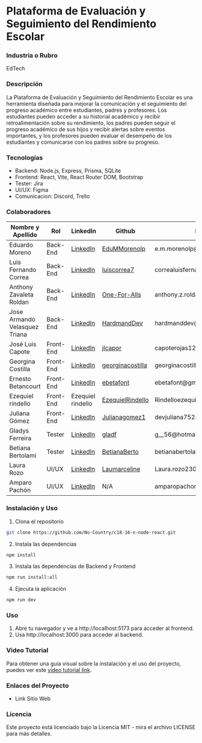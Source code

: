 # Plataforma de Evaluación y Seguimiento del Rendimiento Escolar

### Industria o Rubro

EdTech

### Descripción
La Plataforma de Evaluación y Seguimiento del Rendimiento Escolar es una herramienta diseñada para mejorar la comunicación y el seguimiento del progreso académico entre estudiantes, padres y profesores. Los estudiantes pueden acceder a su historial académico y recibir retroalimentación sobre su rendimiento, los padres pueden seguir el progreso académico de sus hijos y recibir alertas sobre eventos importantes, y los profesores pueden evaluar el desempeño de los estudiantes y comunicarse con los padres sobre su progreso.

### Tecnologías
* Backend: Node.js, Express, Prisma, SQLite
* Frontend: React, Vite, React Router DOM, Bootstrap
* Tester: Jira
* UI/UX: Figma
* Comunicacion: Discord, Trello

### Colaboradores
<table>
  <thead>
    <tr>
      <th>Nombre y Apellido</th>
      <th>Rol</th>
      <th>LinkedIn</th>
      <th>Github</th>
      <th>Email</th>
    </tr>
  </thead>
  <tbody>
    <tr>
      <td>Eduardo Moreno</td>
      <td>Back-End</td>
      <td><a href="https://www.linkedin.com/in/eduardo-m-moreno-programador/">LinkedIn</a></td>
      <td><a href="https://github.com/EduMMorenolp">EduMMorenolp</a></td>
      <td>e.m.morenolp@gmail.com</td>
    </tr>
    <tr>
      <td>Luis Fernando Correa</td>
      <td>Back-End</td>
      <td><a href="https://www.linkedin.com/in/luis-fernando-correa-ba11aa27b/">LinkedIn</a></td>
      <td><a href="https://github.com/luiscorrea7">luiscorrea7</a></td>
      <td>correaluisfernando00@gmail.com</td>
    </tr>
    <tr>
      <td>Anthony Zavaleta Roldan</td>
      <td>Back-End</td>
      <td><a href="https://www.linkedin.com/in/anthony-zavaleta-r">LinkedIn</a></td>
      <td><a href="https://github.com/One-For-Alls">One-For-Alls</a></td>
      <td>anthony.z.roldan@gmail.com</td>
    </tr>
    <tr>
      <td>Jose Armando Velasquez Triana</td>
      <td>Back-End</td>
      <td><a href="https://linkedin.com/in/hardmanddev">LinkedIn</a></td>
      <td><a href="https://github.com/HardmandDev">HardmandDev</a></td>
      <td>hardmanddev@gmail.com</td>
    </tr>
    <tr>
      <td>José Luis Capote</td>
      <td>Front-End</td>
      <td><a href="https://www.linkedin.com/in/jose-luis-capote-dsw/">LinkedIn</a></td>
      <td><a href="https://github.com/jlcapor">jlcapor</a></td>
      <td>capoterojas123@gmail.com</td>
    </tr>
    <tr>
      <td>Georgina Costilla</td>
      <td>Front-End</td>
      <td><a href="https://www.linkedin.com/in/georgina-costilla/">LinkedIn</a></td>
      <td><a href="https://github.com/georginacostilla">georginacostilla</a></td>
      <td>georginacostilla.gc@gmail.com</td>
    </tr>
    <tr>
      <td>Ernesto Betancourt</td>
      <td>Front-End</td>
      <td><a href="https://www.linkedin.com/in/ebetafont">LinkedIn</a></td>
      <td><a href="https://github.com/ebetafont">ebetafont</a></td>
      <td>ebetafont@gmail.com</td>
    </tr>
    <tr>
      <td>Ezequiel rindello</td>
      <td>Front-End</td>
      <td>Ezequiel rindello</td>
      <td><a href="https://github.com/EzequielRindello">EzequielRindello</a></td>
      <td>Rindelloezequiel@gmail.com</td>
    </tr>
    <tr>
      <td>Juliana Gómez</td>
      <td>Front-End</td>
      <td><a href="https://www.linkedin.com/in/juliana-gomez-dev?utm_source=share&utm_campaign=share_via&utm_content=profile&utm_medium=android_app">LinkedIn</a></td>
      <td><a href="https://github.com/Julianagomez1">Julianagomez1</a></td>
      <td>devjuliana752@gmail.com</td>
    </tr>
    <tr>
      <td>Gladys Ferreira</td>
      <td>Tester</td>
      <td><a href="https://www.linkedin.com/in/gladys-ferreira-qa">LinkedIn</a></td>
      <td><a href="https://github.com/gladf">gladf</a></td>
      <td>g__56@hotmail.com</td>
    </tr>
    <tr>
      <td>Betiana Bertolami</td>
      <td>Tester</td>
      <td><a href="https://www.linkedin.com/in/betiana-bertolami-4b81b4243?utm_source=share&utm_campaign=share_via&utm_content=profile&utm_medium=android_app">LinkedIn</a></td>
      <td><a href="https://github.com/BetianaBerto">BetianaBerto</a></td>
      <td>betianabertolami@gmail.com</td>
    </tr>
    <tr>
      <td>Laura Rozo</td>
      <td>UI/UX</td>
      <td><a href="https://www.linkedin.com/in/laura-rozorodriguez">LinkedIn</a></td>
      <td><a href="https://github.com/Laumarceline">Laumarceline</a></td>
      <td>Laura.rozo2308@gmail.com</td>
    </tr>
    <tr>
      <td>Amparo Pachón</td>
      <td>UI/UX</td>
      <td><a href="https://www.linkedin.com/in/luz-amparo-pachón-mojica">LinkedIn</a></td>
      <td>N/A</td>
      <td>amparopachonm@gmail.com</td>
    </tr>
  </tbody>
</table>

### Instalación y Uso

1. Clona el repositorio
```bash
git clone https://github.com/No-Country/c18-16-n-node-react.git
```
2. Instala las dependencias
```bash
npm install
```
3. Instala las dependencias de Backend y Frontend
```bash
npm run install:all
```
4. Ejecuta la aplicación
```bash
npm run dev
```

### Uso
1. Abre tu navegador y ve a http://localhost:5173 para acceder al frontend.
2. Usa http://localhost:3000 para acceder al backend.

### Video Tutorial 

Para obtener una guía visual sobre la instalación y el uso del proyecto, puedes ver este [video tutorial link](https://youtu.be/-2rzwxb_R0M).

### Enlaces del Proyecto
* Link Sitio Web 

### Licencia
Este proyecto está licenciado bajo la Licencia MIT - mira el archivo LICENSE para más detalles.
